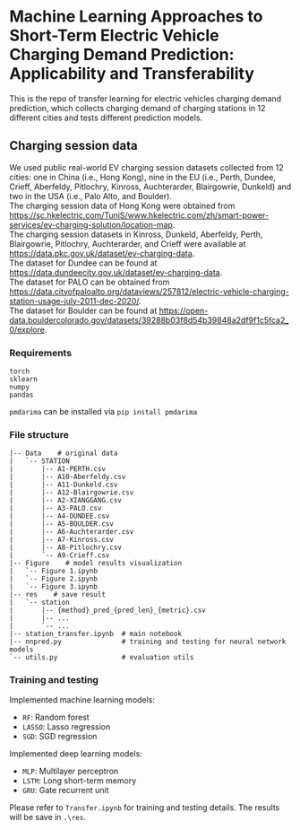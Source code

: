 

# Machine Learning Approaches to Short-Term Electric Vehicle Charging Demand Prediction: Applicability and Transferability

This is the repo of transfer learning for electric vehicles charging demand prediction, which collects charging demand of charging stations in 12 different cities and tests different prediction models.

## Charging session data
We used public real-world EV charging session datasets collected from 12 cities: one in China (i.e., Hong Kong), nine in the EU (i.e., Perth, Dundee, Crieff, Aberfeldy, Pitlochry, Kinross, Auchterarder, Blairgowrie, Dunkeld) and two in the USA (i.e., Palo Alto, and Boulder).<br />
The charging session data of Hong Kong were obtained from https://sc.hkelectric.com/TuniS/www.hkelectric.com/zh/smart-power-services/ev-charging-solution/location-map. <br />
The charging session datasets in Kinross, Dunkeld, Aberfeldy, Perth, Blairgowrie, Pitlochry, Auchterarder, and Crieff were available at https://data.pkc.gov.uk/dataset/ev-charging-data. <br />
The dataset for Dundee can be found at https://data.dundeecity.gov.uk/dataset/ev-charging-data. <br />
The dataset for PALO can be obtained from https://data.cityofpaloalto.org/dataviews/257812/electric-vehicle-charging-station-usage-july-2011-dec-2020/. <br />
The dataset for Boulder can be found at https://open-data.bouldercolorado.gov/datasets/39288b03f8d54b39848a2df9f1c5fca2_0/explore. <br />


### Requirements

```
torch
sklearn
numpy 
pandas
```

`pmdarima` can be installed via `pip install pmdarima`

### File structure

```
|-- Data    # original data
|   `-- STATION
|       |-- A1-PERTH.csv
|       |-- A10-Aberfeldy.csv
|       |-- A11-Dunkeld.csv
|       |-- A12-Blairgowrie.csv
|       |-- A2-XIANGGANG.csv
|       |-- A3-PALO.csv
|       |-- A4-DUNDEE.csv
|       |-- A5-BOULDER.csv
|       |-- A6-Auchterarder.csv
|       |-- A7-Kinross.csv
|       |-- A8-Pitlochry.csv
|       `-- A9-Crieff.csv
|-- Figure    # model results visualization
|   `-- Figure 1.ipynb   
|   `-- Figure 2.ipynb
|   `-- Figure 3.ipynb
|-- res    # save result
|   `-- station
|       |-- {method}_pred_{pred_len}_{metric}.csv
|       |-- ...
|       `-- ...
|-- station_transfer.ipynb  # main notebook
|-- nnpred.py               # training and testing for neural network models
`-- utils.py                # evaluation utils
```


### Training and testing

Implemented machine learning models:
+ `RF`: Random forest
+ `LASSO`: Lasso regression 
+ `SGD`: SGD regression

Implemented deep learning models:
+ `MLP`: Multilayer perceptron
+ `LSTM`: Long short-term memory
+ `GRU`: Gate recurrent unit

Please refer to `Transfer.ipynb` for training and testing details.
The results will be save in `.\res`.
